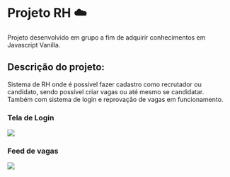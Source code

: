 # Projeto RH ☁️


Projeto desenvolvido em grupo a fim de adquirir conhecimentos em Javascript Vanilla. <br>

## Descrição do projeto:

Sistema de RH onde é possível fazer cadastro como recrutador ou candidato, sendo possível criar vagas ou até mesmo se candidatar. Também com sistema de login e reprovação de vagas em funcionamento.
<br>

### Tela de Login
<img src="https://i.imgur.com/lcOgx9s.png" >

<br>

### Feed de vagas

<img src="https://i.imgur.com/Z6O1mY0.png" >





